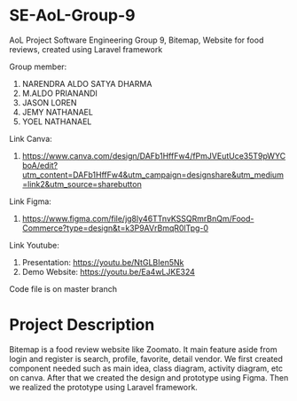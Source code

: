# SE-AoL-Group-9
AoL Project Software Engineering Group 9, Bitemap, Website for food reviews, created using Laravel framework

Group member:
1. NARENDRA ALDO SATYA DHARMA
2. M.ALDO PRIANANDI
3. JASON LOREN
4. JEMY NATHANAEL
5. YOEL NATHANAEL

Link Canva:
 1. https://www.canva.com/design/DAFb1HffFw4/fPmJVEutUce35T9pWYCboA/edit?utm_content=DAFb1HffFw4&utm_campaign=designshare&utm_medium=link2&utm_source=sharebutton

Link Figma: 
 1. https://www.figma.com/file/jg8ly46TTnvKSSQRmrBnQm/Food-Commerce?type=design&t=k3P9AVrBmqR0lTpg-0

Link Youtube:
 1. Presentation: https://youtu.be/NtGLBIen5Nk
 2. Demo Website: https://youtu.be/Ea4wLJKE324

Code file is on master branch

# Project Description
  Bitemap is a food review website like Zoomato. It main feature aside from login and register is search, profile, favorite, detail vendor.
We first created component needed such as main idea, class diagram, activity diagram, etc on canva. After that we created the design and prototype using Figma. Then we realized the prototype using Laravel framework.
